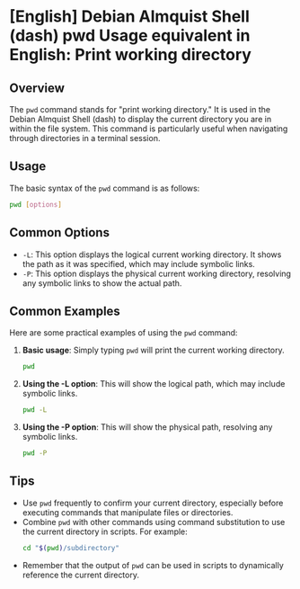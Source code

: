# [English] Debian Almquist Shell (dash) pwd Usage equivalent in English: Print working directory

## Overview
The `pwd` command stands for "print working directory." It is used in the Debian Almquist Shell (dash) to display the current directory you are in within the file system. This command is particularly useful when navigating through directories in a terminal session.

## Usage
The basic syntax of the `pwd` command is as follows:

```bash
pwd [options]
```

## Common Options
- `-L`: This option displays the logical current working directory. It shows the path as it was specified, which may include symbolic links.
- `-P`: This option displays the physical current working directory, resolving any symbolic links to show the actual path.

## Common Examples
Here are some practical examples of using the `pwd` command:

1. **Basic usage**: Simply typing `pwd` will print the current working directory.
   ```bash
   pwd
   ```

2. **Using the -L option**: This will show the logical path, which may include symbolic links.
   ```bash
   pwd -L
   ```

3. **Using the -P option**: This will show the physical path, resolving any symbolic links.
   ```bash
   pwd -P
   ```

## Tips
- Use `pwd` frequently to confirm your current directory, especially before executing commands that manipulate files or directories.
- Combine `pwd` with other commands using command substitution to use the current directory in scripts. For example:
  ```bash
  cd "$(pwd)/subdirectory"
  ```
- Remember that the output of `pwd` can be used in scripts to dynamically reference the current directory.